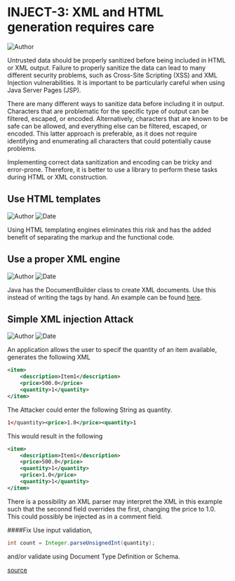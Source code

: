 # INJECT-3: XML and HTML generation requires care
![Author](https://img.shields.io/badge/Author-Oracle-blue.svg)


Untrusted data should be properly sanitized before being included in HTML or XML output. Failure to properly sanitize the data can lead to many different security problems, such as Cross-Site Scripting (XSS) and XML Injection vulnerabilities. It is important to be particularly careful when using Java Server Pages (JSP).

There are many different ways to sanitize data before including it in output. Characters that are problematic for the specific type of output can be filtered, escaped, or encoded. Alternatively, characters that are known to be safe can be allowed, and everything else can be filtered, escaped, or encoded. This latter approach is preferable, as it does not require identifying and enumerating all characters that could potentially cause problems.

Implementing correct data sanitization and encoding can be tricky and error-prone. Therefore, it is better to use a library to perform these tasks during HTML or XML construction.

## Use HTML templates
![Author](https://img.shields.io/badge/Author-Robin.Peiremans-blue.svg)
![Date](https://img.shields.io/badge/Date-20180101-lightgrey.svg)

Using HTML templating engines eliminates this risk and has the added benefit of separating the markup and the functional code.

## Use a proper XML engine
![Author](https://img.shields.io/badge/Author-Robin.Peiremans-blue.svg)
![Date](https://img.shields.io/badge/Date-20180101-lightgrey.svg)

Java has the DocumentBuilder class to create XML documents. Use this instead of writing the tags by hand.
An example can be found [here](http://www.mkyong.com/java/how-to-create-xml-file-in-java-dom/).

## Simple XML injection Attack
![Author](https://img.shields.io/badge/Author-Jürgen.Taverniers-blue.svg)
![Date](https://img.shields.io/badge/Date-20180124-lightgrey.svg)

An application allows the user to specif the quantity of an item available, generates the following XML
````XML
<item>
    <description>Item1</description>
    <price>500.0</price>
    <quantity>1</quantity>
</item>
````
The Attacker could enter the following String as quantity.
````XML
1</quantity><price>1.0</price><quantity>1
````
This would result in the following
````XML
<item>
    <description>Item1</description>
    <price>500.0</price>
    <quantity>1</quantity>
    <price>1.0</price>
    <quantity>1</quantity>
</item>
````
There is a possibility an XML parser may interpret the XML in this example such that the seconnd field overrides the first, changing the price to 1.0.
This could possibly  be injected as in a comment field.

####Fix
Use input validation, 
````Java
int count = Integer.parseUnsignedInt(quantity);
````
and/or validate using Document Type Definition or Schema.

[source](https://wiki.sei.cmu.edu/confluence/display/java/IDS16-J.+Prevent+XML+Injection) 